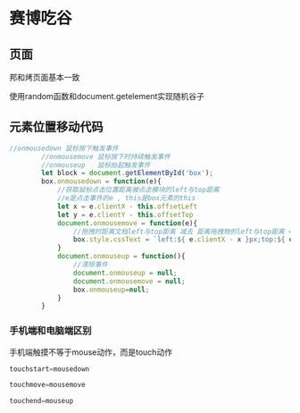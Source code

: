 # 赛博吃谷

## 页面

邦和烤页面基本一致

使用random函数和document.getelement实现随机谷子

## 元素位置移动代码

```javascript
//onmousedown 鼠标按下触发事件
        //onmousemove 鼠标按下时持续触发事件
        //onmouseup   鼠标抬起触发事件
        let block = document.getElementById('box');
        box.onmousedown = function(e){
            //获取鼠标点击位置距离被点击模块的left与top距离
            //e是点击事件的e , this是box元素的this
            let x = e.clientX - this.offsetLeft
            let y = e.clientY - this.offsetTop
            document.onmousemove = function(e){
                //拖拽时距离文档left与top距离 减去 距离拖拽物的left与top距离 = 拖拽物的位置
                box.style.cssText = `left:${ e.clientX - x }px;top:${ e.clientX - y }px`;
            }
            document.onmouseup = function(){
                //清除事件
                document.onmouseup = null;
                document.onmousemove = null;
                box.onmouseup=null;
            }
        }
```

### 手机端和电脑端区别

手机端触摸不等于mouse动作，而是touch动作

```javascript
touchstart=mousedown

touchmove=mousemove

touchend=mouseup
```

